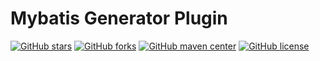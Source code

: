 Mybatis Generator Plugin
======================================

[![GitHub stars](https://img.shields.io/github/stars/liaomengge/base-mybatis-generator-plugin.svg)](https://github.com/liaomengge/base-mybatis-generator-plugin/stargazers)
[![GitHub forks](https://img.shields.io/github/forks/liaomengge/base-mybatis-generator-plugin.svg)](https://github.com/liaomengge/base-mybatis-generator-plugin/network)
[![GitHub maven center](https://img.shields.io/maven-central/v/com.github.liaomengge/base-mybatis-generator-plugin.svg)](https://search.maven.org/search?q=g:com.github.liaomengge%20AND%20a:base-mybatis-generator-plugin)
[![GitHub license](https://img.shields.io/github/license/liaomengge/base-mybatis-generator-plugin.svg)](https://github.com/liaomengge/base-mybatis-generator-plugin/blob/master/LICENSE)
